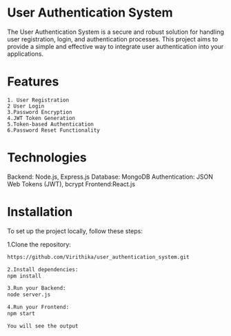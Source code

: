 # User Authentication System
The User Authentication System is a secure and robust solution for handling user registration, login, and authentication processes. This project aims to provide a simple and effective way to integrate user authentication into your applications.
# Features
    1. User Registration
    2 User Login
    3.Password Encryption
    4.JWT Token Generation
    5.Token-based Authentication
    6.Password Reset Functionality
# Technologies
Backend: Node.js, Express.js
Database: MongoDB
Authentication: JSON Web Tokens (JWT), bcrypt
Frontend:React.js
# Installation
To set up the project locally, follow these steps:

1.Clone the repository:

```bash
https://github.com/Virithika/user_authentication_system.git

2.Install dependencies:
npm install

3.Run your Backend:
node server.js

4.Run your Frontend:
npm start

You will see the output
